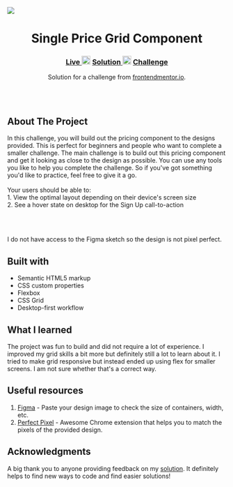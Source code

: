 
<img src="https://github.com/catherineisonline/single-price-grid-component-frontendmentor/blob/main/images/project-preview.png?raw=true" ></img>


<h1 align="center">Single Price Grid Component</h1>

<div align="center">
  <h3>
    <a href="https://catherineisonline.github.io/single-price-grid-component-frontendmentor/">
      Live
    </a>
    <span> <img src="https://cdn-icons.flaticon.com/png/512/4023/premium/4023094.png?token=exp=1642170850~hmac=f66dc52ed1df6c8039d4a9195d79ca18" width="20px" ></img> </span>
    <a href="https://www.frontendmentor.io/solutions/single-price-grid-component-HI8IM79w_">
      Solution
    </a>
   <span> <img src="https://cdn-icons.flaticon.com/png/512/4023/premium/4023094.png?token=exp=1642170850~hmac=f66dc52ed1df6c8039d4a9195d79ca18" width="20px" ></img> </span>
    <a href="https://www.frontendmentor.io/challenges/single-price-grid-component-5ce41129d0ff452fec5abbbc">
      Challenge
    </a>
  </h3>
</div>
<div align="center">
   Solution for a challenge from  <a href="https://www.frontendmentor.io/" target="_blank">frontendmentor.io</a>.
</div>
<br>
<br>
<br>

## About The Project

<p>In this challenge, you will build out the pricing component to the designs provided. This is perfect for beginners and people who want to complete a smaller challenge. The main challenge is to build out this pricing component and get it looking as close to the design as possible.
You can use any tools you like to help you complete the challenge. So if you've got something you'd like to practice, feel free to give it a go.
<br><br>Your users should be able to:
<br>1. View the optimal layout depending on their device's screen size
<br> 2. See a hover state on desktop for the Sign Up call-to-action
</p>
<br>
<br> <p>I do not have access to the Figma sketch so the design is not pixel perfect.</p>




## Built with 

- Semantic HTML5 markup
- CSS custom properties
- Flexbox
- CSS Grid
- Desktop-first workflow

## What I learned

The project was fun to build and did not require a lot of experience. I improved my grid skills a bit more but definitely still a lot to learn about it. I tried to make grid responsive but instead ended up using flex for smaller screens. I am not sure whether that's a correct way.

## Useful resources

1. <a href="https://www.figma.com/">Figma</a> - Paste your design image to check the size of containers, width, etc.
2. <a href="https://chrome.google.com/webstore/detail/perfectpixel-by-welldonec/dkaagdgjmgdmbnecmcefdhjekcoceebi">Perfect Pixel</a> - Awesome Chrome extension that helps you to match the pixels of the provided design.

## Acknowledgments

A big thank you to anyone providing feedback on my <a href="https://www.frontendmentor.io/solutions/single-price-grid-component-HI8IM79w_">solution</a>. It definitely helps to find new ways to code and find easier solutions! 
